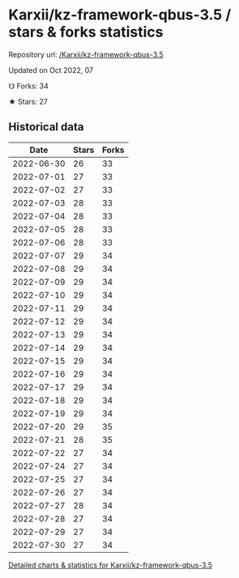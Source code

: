 # Karxii/kz-framework-qbus-3.5 / stars & forks statistics

Repository url: [/Karxii/kz-framework-qbus-3.5](https://github.com/Karxii/kz-framework-qbus-3.5)

Updated on Oct 2022, 07

☋ Forks: 34

★ Stars: 27

## Historical data
| Date | Stars | Forks |
|------|-------|-------|
| 2022-06-30 | 26 | 33 | 
| 2022-07-01 | 27 | 33 | 
| 2022-07-02 | 27 | 33 | 
| 2022-07-03 | 28 | 33 | 
| 2022-07-04 | 28 | 33 | 
| 2022-07-05 | 28 | 33 | 
| 2022-07-06 | 28 | 33 | 
| 2022-07-07 | 29 | 34 | 
| 2022-07-08 | 29 | 34 | 
| 2022-07-09 | 29 | 34 | 
| 2022-07-10 | 29 | 34 | 
| 2022-07-11 | 29 | 34 | 
| 2022-07-12 | 29 | 34 | 
| 2022-07-13 | 29 | 34 | 
| 2022-07-14 | 29 | 34 | 
| 2022-07-15 | 29 | 34 | 
| 2022-07-16 | 29 | 34 | 
| 2022-07-17 | 29 | 34 | 
| 2022-07-18 | 29 | 34 | 
| 2022-07-19 | 29 | 34 | 
| 2022-07-20 | 29 | 35 | 
| 2022-07-21 | 28 | 35 | 
| 2022-07-22 | 27 | 34 | 
| 2022-07-24 | 27 | 34 | 
| 2022-07-25 | 27 | 34 | 
| 2022-07-26 | 27 | 34 | 
| 2022-07-27 | 28 | 34 | 
| 2022-07-28 | 27 | 34 | 
| 2022-07-29 | 27 | 34 | 
| 2022-07-30 | 27 | 34 | 


[Detailed charts & statistics for Karxii/kz-framework-qbus-3.5](https://reviewgithub.com/rep/Karxii/kz-framework-qbus-3.5)
